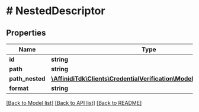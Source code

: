 # # NestedDescriptor

## Properties

| Name            | Type                                                                                          | Description | Notes      |
| --------------- | --------------------------------------------------------------------------------------------- | ----------- | ---------- |
| **id**          | **string**                                                                                    |             | [optional] |
| **path**        | **string**                                                                                    |             |
| **path_nested** | [**\AffinidiTdk\Clients\CredentialVerification\Model\NestedDescriptor**](NestedDescriptor.md) |             | [optional] |
| **format**      | **string**                                                                                    |             |

[[Back to Model list]](../../README.md#models) [[Back to API list]](../../README.md#endpoints) [[Back to README]](../../README.md)
